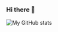 ### Hi there 👋
![My GitHub stats](https://github-readme-stats.vercel.app/api?username=mantasmikal&show_icons=true&theme=onedark&count_private=true&hide_title=true&border_color=2f373d)


